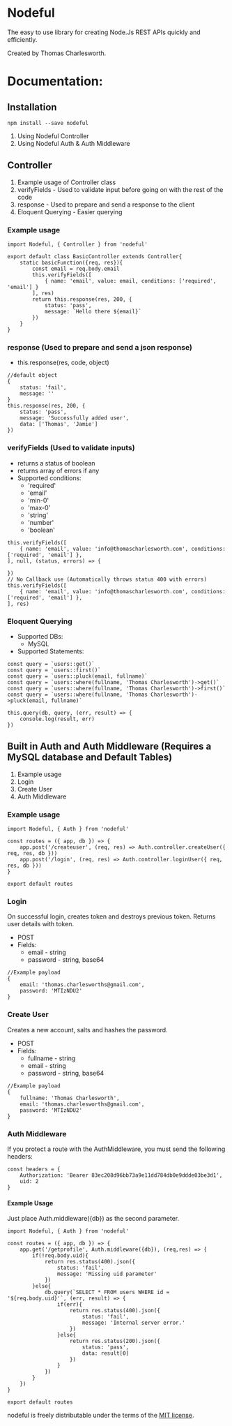 # Nodeful

The easy to use library for creating Node.Js REST APIs quickly and efficiently.

Created by Thomas Charlesworth.

# Documentation:

## Installation
```
npm install --save nodeful
```

1. Using Nodeful Controller
3. Using Nodeful Auth & Auth Middleware

## Controller

1. Example usage of Controller class
2. verifyFields - Used to validate input before going on with the rest of the code
3. response - Used to prepare and send a response to the client
4. Eloquent Querying - Easier querying

### Example usage
```
import Nodeful, { Controller } from 'nodeful'

export default class BasicController extends Controller{
    static basicFunction({req, res}){
        const email = req.body.email
        this.verifyFields([
            { name: 'email', value: email, conditions: ['required', 'email'] }
        ], res)
        return this.response(res, 200, {
            status: 'pass',
            message: `Hello there ${email}`
        })
    }
}
```

### response (Used to prepare and send a json response)
- this.response(res, code, object)
```
//default object
{
    status: 'fail',
    message: ''
}
this.response(res, 200, {
    status: 'pass',
    message: 'Successfully added user',
    data: ['Thomas', 'Jamie']
})
```

### verifyFields (Used to validate inputs)
- returns a status of boolean
- returns array of errors if any
- Supported conditions: 
    - 'required'
    - 'email'
    - 'min-0' 
    - 'max-0'
    - 'string'
    - 'number'
    - 'boolean'
```
this.verifyFields([
    { name: 'email', value: 'info@thomascharlesworth.com', conditions: ['required', 'email'] },
], null, (status, errors) => {

})
// No Callback use (Automatically throws status 400 with errors)
this.verifyFields([
    { name: 'email', value: 'info@thomascharlesworth.com', conditions: ['required', 'email'] },
], res)
```

### Eloquent Querying
- Supported DBs:
    - MySQL
- Supported Statements:
```
const query = `users::get()`
const query = `users::first()`
const query = `users::pluck(email, fullname)`
const query = `users::where(fullname, 'Thomas Charlesworth')->get()`
const query = `users::where(fullname, 'Thomas Charlesworth')->first()`
const query = `users::where(fullname, 'Thomas Charlesworth')->pluck(email, fullname)`

this.query(db, query, (err, result) => { 
    console.log(result, err)
})
```

## Built in Auth and Auth Middleware (Requires a MySQL database and Default Tables)

1. Example usage
2. Login
3. Create User
4. Auth Middleware

### Example usage
```
import Nodeful, { Auth } from 'nodeful'

const routes = ({ app, db }) => {
    app.post('/createuser', (req, res) => Auth.controller.createUser({ req, res, db }))
    app.post('/login', (req, res) => Auth.controller.loginUser({ req, res, db }))
}

export default routes
```

### Login
On successful login, creates token and destroys previous token. Returns user details with token.
- POST
- Fields:
    - email - string
    - password - string, base64
```
//Example payload
{
    email: 'thomas.charlesworths@gmail.com',
    password: 'MTIzNDU2'
}
```
### Create User
Creates a new account, salts and hashes the password.
- POST
- Fields:
    - fullname - string
    - email - string
    - password - string, base64
```
//Example payload
{
    fullname: 'Thomas Charlesworth',
    email: 'thomas.charlesworths@gmail.com',
    password: 'MTIzNDU2'
}
```

### Auth Middleware
If you protect a route with the AuthMiddleware, you must send the following headers:
```
const headers = {
    Authorization: 'Bearer 83ec208d96bb73a9e11dd784db0e9ddde03be3d1',
    uid: 2
}
```
#### Example Usage
Just place Auth.middleware({db}) as the second parameter.
```
import Nodeful, { Auth } from 'nodeful'

const routes = ({ app, db }) => {
    app.get('/getprofile', Auth.middleware({db}), (req,res) => {
        if(!req.body.uid){
            return res.status(400).json({
                status: 'fail',
                message: 'Missing uid parameter'
            })
        }else{
            db.query(`SELECT * FROM users WHERE id = '${req.body.uid}'`, (err, result) => {
                if(err){
                    return res.status(400).json({
                        status: 'fail',
                        message: 'Internal server error.'
                    })
                }else{
                    return res.status(200).json({
                        status: 'pass',
                        data: result[0]
                    }) 
                }
            })
        }
    })
}

export default routes
```

nodeful is freely distributable under the terms of the [MIT license](./license.txt).